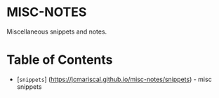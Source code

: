 # MISC-NOTES

Miscellaneous snippets and notes.

# Table of Contents
- [`snippets`] (https://jcmariscal.github.io/misc-notes/snippets) - misc snippets
